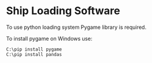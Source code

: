# Ship Loading Software

To use python loading system Pygame library is required.

To install pygame on Windows use:
```
C:\pip install pygame
C:\pip install pandas
```